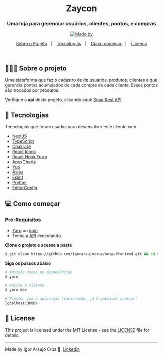 <h1 align="center">Zaycon
</h1>

<h3 align="center">Uma loja para gerenciar usuários, clientes, pontos, e compras</h3>


<p align="center">
  <a href="https://www.linkedin.com/in/igor-araujo-cruz-84a89111b/" target="_blank" rel="noopener noreferrer">
    <img alt="Made by" src="https://img.shields.io/badge/made%20by-Igor%20Araujo%20Cruz-blue">
  </a>
</p>

<p align="center">
  <a href="#%EF%B8%8F-sobre-o-projeto">Sobre o Projeto</a>&nbsp;&nbsp;&nbsp;|&nbsp;&nbsp;&nbsp;
  <a href="#-tecnologias">Tecnologias</a>&nbsp;&nbsp;&nbsp;|&nbsp;&nbsp;&nbsp;
  <a href="#-como-começar">Como começar</a>&nbsp;&nbsp;&nbsp;|&nbsp;&nbsp;&nbsp;
  <a href="#-license">Licença</a>
</p>

</br>

## 💇🏻‍♂️ Sobre o projeto
Uma plataforma que faz o cadastro de de usuários, produtos, clientes e que gerencia pontos acumulados de cada compra de cada cliente. Esses pontos são trocados por produtos.

Verifique a **api** deste projeto, clicando aqui: [Snap Rest API](https://github.com/igoraraujocruz/snap-backend)</br>

## 🚀 Tecnologias

Tecnologias que foram usadas para desenvolver este cliente web.

- [NextJS](https://nextjs.org/)
- [TypeScript](https://www.typescriptlang.org/)
- [ChakraUi](https://chakra-ui.com/)
- [React Icons](https://react-icons.netlify.com/#/)
- [React Hook Form](https://react-hook-form.com/)
- [ApexCharts](https://apexcharts.com/)
- [Yup](https://github.com/jquense/yup)
- [Axios](https://github.com/axios/axios)
- [Eslint](https://eslint.org/)
- [Prettier](https://prettier.io/)
- [EditorConfig](https://editorconfig.org/)

## 💻 Como começar

### Pré-Requisitos
-  [Yarn](https://classic.yarnpkg.com/) ou [npm](https://www.npmjs.com/)
- Tenha a [API](https://github.com/igoraraujocruz/snap-api) executando.

**Clone o projeto e acesse a pasta**

```bash
$ git clone https://github.com/igoraraujocruz/snap-frontend.git && cd snap-frontend
```

**Siga os passos abaixo**

```bash
# Instale todas as dependências
$ yarn

# Inicie o cliente
$ yarn dev

# Pronto, com a aplicação funcionando, já é possível acessar:
localhost:3000/

```



## 📝 License

This project is licensed under the MIT License - see the [LICENSE](LICENSE) file for details.

---

Made by Igor Araujo Cruz 👋 &nbsp;[Linkedin](https://www.linkedin.com/in/igor-araujo-cruz-84a89111b/)
